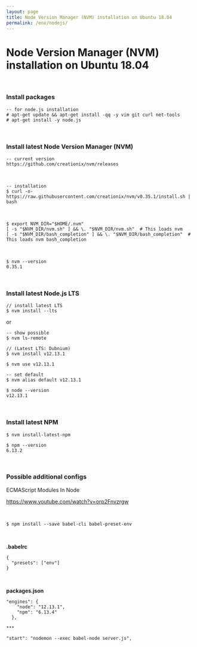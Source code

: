 ```yaml
---
layout: page
title: Node Version Manager (NVM) installation on Ubuntu 18.04
permalink: /env/nodejs/
---
```


# Node Version Manager (NVM) installation on Ubuntu 18.04

<br/>

### Install packages

    -- for node.js installation
    # apt-get update && apt-get install -qq -y vim git curl net-tools
    # apt-get install -y node.js

<br/>

### Install latest Node Version Manager (NVM)

    -- current version
    https://github.com/creationix/nvm/releases

<br/>

    -- installation
    $ curl -o- https://raw.githubusercontent.com/creationix/nvm/v0.35.1/install.sh | bash

<br/>

    $ export NVM_DIR="$HOME/.nvm"
    [ -s "$NVM_DIR/nvm.sh" ] && \. "$NVM_DIR/nvm.sh"  # This loads nvm
    [ -s "$NVM_DIR/bash_completion" ] && \. "$NVM_DIR/bash_completion"  # This loads nvm bash_completion

<br/>

    $ nvm --version
    0.35.1

<br/>

### Install latest Node.js LTS

    // install latest LTS
    $ nvm install --lts

or

    -- show possible
    $ nvm ls-remote

    // (Latest LTS: Dubnium)
    $ nvm install v12.13.1

    $ nvm use v12.13.1

    -- set default
    $ nvm alias default v12.13.1

    $ node --version
    v12.13.1

<br/>

### Install latest NPM

    $ nvm install-latest-npm

    $ npm --version
    6.13.2


<br/>

### Possible additional configs


ECMAScript Modules In Node

https://www.youtube.com/watch?v=orp2Fnvzrgw

<br/>

    $ npm install --save babel-cli babel-preset-env

<!-- <br/>

$ npm install --save-dev \
    @babel/core \
    @babel/node \
    @babel/preset-env -->

<br/>

**.babelrc**

```
{
  "presets": ["env"]
}
```


<!-- ```
{
  "presets": ["@babel/preset-env"]
}

``` -->



<br/>

**packages.json**

```
"engines": {
    "node": "12.13.1",
    "npm": "6.13.4"
  },

***

"start": "nodemon --exec babel-node server.js",

```

<!--



$ npm install -g babel-node

<br/>

$ npm install --save dev \
        babel-cli \
        babel-eslint \
        babel-loader \
        babel-preset-es2015 \
        babel-preset-stage-2 \
        eslint \
        babel-eslint






<br/>

**.eslintrc.js**

```
module.exports = {
  parser: 'babel-eslint',
  env: {
    browser: true,
    commonjs: true,
    es6: true,
    node: true
  },
  extends: ['eslint:recommended'],
  parserOptions: {
    ecmaFeatures: {
      experimentalObjectRestSpread: true,
      jsx: true
    },
    sourceType: 'module'
  },
  rules: {
    indent: ['error', 2],
    'linebreak-style': ['error', 'unix'],
    quotes: ['error', 'single'],
    semi: ['error', 'always'],
    'no-console': ['warn', { allow: ['info', 'error'] }]
  }
};
```




<!--

,
  "rules": {
    "no-extra-semi": "error",
    "semi": [2, "always"],
    "arrow-parens": [2, "always"]
  }
  
-->

<!--
    "jsx-a11y/label-has-for": 0,
-->


<!-- <br/>

**package.json**

```js
"lint": "./node_modules/.bin/eslint **/*.js",
"start": "npm run lint & nodemon server.js"
``` -->



<!--

<br/>

# Lint

```bash
$ npm install --save-dev eslint-config-react-app eslint-plugin-react
$ npm install --save-dev eslint-plugin-flowtype
$ npm install --save-dev babel-eslint
```


<br/>

    $ npm install --save-dev eslint eslint-config-prettier eslint-plugin-prettier


<br/>

# Babel

    $ npm install --save-dev babel-eslint babel-core babel-preset-env babel-plugin-transform-class-properties

<br/>

**.babelrc**

<br/>

```js
{
  "presets": [
    [
      "env",
      {
        "targets": {
          "browsers": ["last 2 versions"]
        }
      }
    ]
  ],
  "plugins": ["transform-class-properties"]
}
```

<br/>

**.eslintrc**

```js
{
  …
  "parser": "babel-eslint",
  …
}
```

<br/>

### JSHINT (Possible not needed)

**.jshintrc**

```js
{
  "predef": ["angular"]
}

"undef" : true, // Require all non-global variables be declared before they are used.
"strict" : true // Require `use strict` pragma in every file.

```
-->

<!--


<br/>

### Esling Standard

    $ npm install --save-dev eslint eslint-config-standard eslint-plugin-import eslint-plugin-node eslint-plugin-promise eslint-plugin-standard

<br/>

**.eslintrc**

<br/>

```js
{
  "extends": "standard",
  "rules": {
    "no-extra-semi": "error",
    "semi": [2, "always"]
  }
}
```

-->
